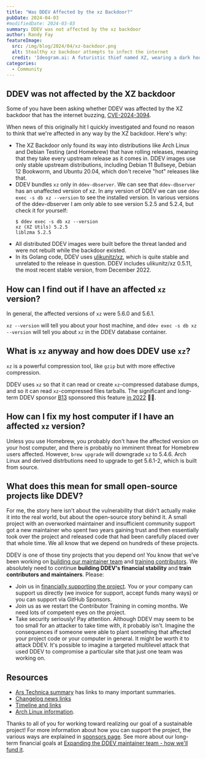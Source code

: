 ```yaml
---
title: "Was DDEV Affected by the xz Backdoor?"
pubDate: 2024-04-03
#modifiedDate: 2024-03-03
summary: DDEV was not affected by the xz backdoor
author: Randy Fay
featureImage:
  src: /img/blog/2024/04/xz-backdoor.png
  alt: Stealthy xz backdoor attempts to infect the internet
  credit: 'Ideogram.ai: A futuristic thief named XZ, wearing a dark hoodie and armed with a sleek high-tech device. The device glows with a menacing red light, as XZ stealthily navigates the complex web of interconnected computers, searching for vulnerable targets.'
categories:
  - Community
---
```


## DDEV was not affected by the XZ backdoor

Some of you have been asking whether DDEV was affected by the XZ backdoor that has the internet buzzing, [CVE-2024-3094](https://nvd.nist.gov/vuln/detail/CVE-2024-3094).

When news of this originally hit I quickly investigated and found no reason to think that we're affected in any way by the XZ backdoor. Here's why:

* The XZ Backdoor only found its way into distributions like Arch Linux and Debian Testing (and Homebrew) that have rolling releases, meaning that they take every upstream release as it comes in. DDEV images use only stable upstream distributions, including Debian 11 Bullseye, Debian 12 Bookworm, and Ubuntu 20.04, which don't receive "hot" releases like that. 
* DDEV bundles `xz` only in `ddev-dbserver`. We can see that `ddev-dbserver` has an unaffected version of xz. In any version of DDEV we can use `ddev exec -s db xz --version` to see the installed version. In various versions of the ddev-dbserver I am only able to see version 5.2.5 and 5.2.4, but check it for yourself:
    ```
    $ ddev exec -s db xz --version
    xz (XZ Utils) 5.2.5
    liblzma 5.2.5
    ```
* All distributed DDEV images were built before the threat landed and were not rebuilt while the backdoor existed.
* In its Golang code, DDEV uses [ulikunitz/xz](https://github.com/ulikunitz/xz), which is quite stable and unrelated to the release in question. DDEV includes ulikunitz/xz 0.5.11, the most recent stable version, from December 2022.

## How can I find out if I have an affected `xz` version?

In general, the affected versions of `xz` were 5.6.0 and 5.6.1. 

`xz --version` will tell you about your host machine, and `ddev exec -s db xz --version` will tell you about `xz` in the DDEV database container.

## What is `xz` anyway and how does DDEV use `xz`?

`xz` is a powerful compression tool, like `gzip` but with more effective compression.

DDEV uses `xz` so that it can read or create `xz`-compressed database dumps, and so it can read `xz`-compressed files tarballs. The significant and long-term DDEV sponsor [B13](https://b13.com/) sponsored this feature [in 2022](https://github.com/ddev/ddev/pull/3721) 🙏🏼.

## How can I fix my host computer if I have an affected `xz` version?

Unless you use Homebrew, you probably don't have the affected version on your host computer, and there is probably no imminent threat for Homebrew users affected. However, `brew upgrade` will downgrade `xz` to 5.4.6. Arch Linux and derived distrbutions need to upgrade to get 5.6.1-2, which is built from source.

## What does this mean for small open-source projects like DDEV?

For me, the story here isn't about the vulnerability that didn't actually make it into the real world, but about the open-source story behind it. A small project with an overworked maintainer and insufficient community support got a new maintainer who spent two years gaining trust and then essentially took over the project and released code that had been carefully placed over that whole time. We all know that we depend on hundreds of these projects. 

DDEV is one of those tiny projects that you depend on! You know that we've been working on [building our maintainer team](https://ddev.com/blog/expanding-ddev-maintainer-team) and [training contributors](https://ddev.com/blog/contributor-training/). We absolutely need to continue **building DDEV's financial stability** and **train contributors and maintainers**. Please:

* Join us in [financially supporting the project](https://github.com/sponsors/ddev). You or your company can support us directly (we invoice for support, accept funds many ways) or you can support via GitHub Sponsors.
* Join us as we restart the Contributor Training in coming months. We need lots of competent eyes on the project.
* Take security seriously! Pay attention. Although DDEV may seem to be too small for an attacker to take time with, it probably isn't. Imagine the consequences if someone were able to plant something that affected your project code or your computer in general. It might be worth it to attack DDEV. It's possible to imagine a targeted multilevel attack that used DDEV to compromise a particular site that just one team was working on.

## Resources

* [Ars Technica summary](https://arstechnica.com/security/2024/04/what-we-know-about-the-xz-utils-backdoor-that-almost-infected-the-world/) has links to many important summaries.
* [Changelog news links](https://changelog.com/news/88/email)
* [Timeline and links](https://boehs.org/node/everything-i-know-about-the-xz-backdoor)
* [Arch Linux information](https://archlinux.org/news/the-xz-package-has-been-backdoored/).


Thanks to all of you for working toward realizing our goal of a sustainable project! For more information about how you can support the project, the various ways are explained in [sponsors page](https://github.com/sponsors/ddev). See more about our long-term financial goals at [Expanding the DDEV maintainer team - how we'll fund it](/blog/expanding-ddev-maintainer-team).

